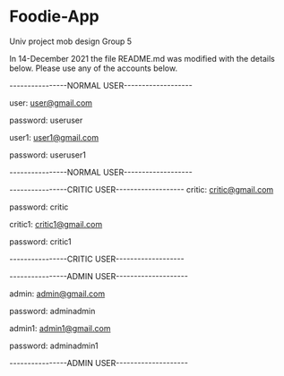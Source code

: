 # Foodie-App
Univ project mob design Group 5

In 14-December 2021 the file README.md was modified with the details below.
Please use any of the accounts below.

----------------NORMAL USER-------------------

user: user@gmail.com

password: useruser


user1: user1@gmail.com

password: useruser1


----------------NORMAL USER-------------------



----------------CRITIC USER-------------------
critic: critic@gmail.com

password: critic



critic1: critic1@gmail.com

password: critic1

----------------CRITIC USER-------------------



----------------ADMIN USER--------------------

admin: admin@gmail.com

password: adminadmin


admin1: admin1@gmail.com

password: adminadmin1

----------------ADMIN USER--------------------

